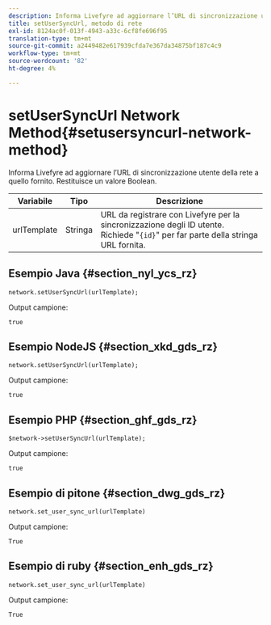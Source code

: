 ```yaml
---
description: Informa Livefyre ad aggiornare l’URL di sincronizzazione utente della rete a quello fornito. Restituisce un valore Boolean.
title: setUserSyncUrl, metodo di rete
exl-id: 8124ac0f-013f-4943-a33c-6cf8fe696f95
translation-type: tm+mt
source-git-commit: a2449482e617939cfda7e367da34875bf187c4c9
workflow-type: tm+mt
source-wordcount: '82'
ht-degree: 4%

---
```


# setUserSyncUrl Network Method{#setusersyncurl-network-method}

Informa Livefyre ad aggiornare l’URL di sincronizzazione utente della rete a quello fornito. Restituisce un valore Boolean.

| Variabile | Tipo | Descrizione |
|--- |--- |--- |
| urlTemplate | Stringa | URL da registrare con Livefyre per la sincronizzazione degli ID utente. Richiede &quot;`{id}`&quot; per far parte della stringa URL fornita. |

## Esempio Java {#section_nyl_ycs_rz}

```
network.setUserSyncUrl(urlTemplate); 
```

Output campione:

```
true
```

## Esempio NodeJS {#section_xkd_gds_rz}

```
network.setUserSyncUrl(urlTemplate); 
```

Output campione:

```
true
```

## Esempio PHP {#section_ghf_gds_rz}

```
$network->setUserSyncUrl(urlTemplate); 
```

Output campione:

```
true
```

## Esempio di pitone {#section_dwg_gds_rz}

```
network.set_user_sync_url(urlTemplate) 
```

Output campione:

```
True
```

## Esempio di ruby {#section_enh_gds_rz}

```
network.set_user_sync_url(urlTemplate) 
```

Output campione:

```
True
```
